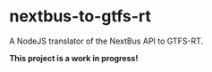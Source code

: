 # nextbus-to-gtfs-rt

A NodeJS translator of the NextBus API to GTFS-RT.

**This project is a work in progress!**
